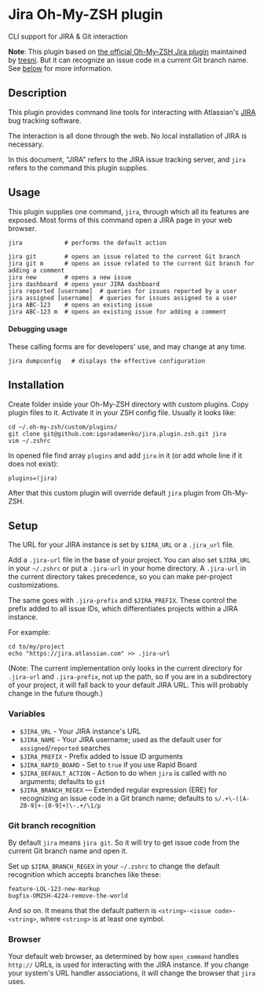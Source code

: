 #  Jira Oh-My-ZSH plugin  #

CLI support for JIRA & Git interaction

**Note**: This plugin based on [the official Oh-My-ZSH Jira plugin](https://github.com/robbyrussell/oh-my-zsh/tree/master/plugins/jira) maintained by [tresni](https://github.com/tresni). But it can recognize an issue code in a current Git branch name. See [below](#git-branch-recognition) for more information. 

##  Description  ##

This plugin provides command line tools for interacting with Atlassian's [JIRA](https://www.atlassian.com/software/jira) bug tracking software.

The interaction is all done through the web. No local installation of JIRA is necessary.

In this document, "JIRA" refers to the JIRA issue tracking server, and `jira` refers to the command this plugin supplies.

##  Usage  ##

This plugin supplies one command, `jira`, through which all its features are exposed. Most forms of this command open a JIRA page in your web browser.

```
jira            # performs the default action

jira git        # opens an issue related to the current Git branch
jira git m      # opens an issue related to the current Git branch for adding a comment
jira new        # opens a new issue
jira dashboard  # opens your JIRA dashboard
jira reported [username]  # queries for issues reported by a user
jira assigned [username]  # queries for issues assigned to a user
jira ABC-123    # opens an existing issue
jira ABC-123 m  # opens an existing issue for adding a comment
```

#### Debugging usage  ####

These calling forms are for developers' use, and may change at any time.

```
jira dumpconfig   # displays the effective configuration
```

##  Installation  ##

Create folder inside your Oh-My-ZSH directory with custom plugins. Copy plugin files to it. Activate it in your ZSH config file. Usually it looks like:

```
cd ~/.oh-my-zsh/custom/plugins/
git clone git@github.com:igoradamenko/jira.plugin.zsh.git jira
vim ~/.zshrc
```

In opened file find array `plugins` and add `jira` in it (or add whole line if it does not exist):

```
plugins=(jira)
```

After that this custom plugin will override default `jira` plugin from Oh-My-ZSH.

##  Setup  ##

The URL for your JIRA instance is set by `$JIRA_URL` or a `.jira_url` file.

Add a `.jira-url` file in the base of your project. You can also set `$JIRA_URL` in your `~/.zshrc` or put a `.jira-url` in your home directory. A `.jira-url` in the current directory takes precedence, so you can make per-project customizations.

The same goes with `.jira-prefix` and `$JIRA_PREFIX`. These control the prefix added to all issue IDs, which differentiates projects within a JIRA instance.

For example:

```
cd to/my/project
echo "https://jira.atlassian.com" >> .jira-url
```

(Note: The current implementation only looks in the current directory for `.jira-url` and `.jira-prefix`, not up the path, so if you are in a subdirectory of your project, it will fall back to your default JIRA URL. This will probably change in the future though.)

###  Variables  ###

* `$JIRA_URL` - Your JIRA instance's URL
* `$JIRA_NAME` - Your JIRA username; used as the default user for `assigned`/`reported` searches
* `$JIRA_PREFIX` - Prefix added to issue ID arguments
* `$JIRA_RAPID_BOARD` - Set to `true` if you use Rapid Board
* `$JIRA_DEFAULT_ACTION` - Action to do when `jira` is called with no arguments; defaults to `git`
* `$JIRA_BRANCH_REGEX` — Extended regular expression (ERE) for recognizing an issue code in a Git branch name; defaults to `s/.+\-([A-Z0-9]+-[0-9]+)\-.+/\1/p`

### Git branch recognition ###

By default `jira` means `jira git`. So it will try to get issue code from the current Git branch name and open it.

Set up `$JIRA_BRANCH_REGEX` in your `~/.zshrc` to change the default recognition which accepts branches like these:

```
feature-LOL-123-new-markup
bugfix-OMZSH-4224-remove-the-world
```

And so on. It means that the default pattern is `<string>-<issue code>-<string>`, where `<string>` is at least one symbol.

### Browser ###

Your default web browser, as determined by how `open_command` handles `http://` URLs, is used for interacting with the JIRA instance. If you change your system's URL handler associations, it will change the browser that `jira` uses.
